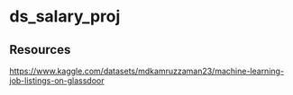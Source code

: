 # ds_salary_proj

## Resources
https://www.kaggle.com/datasets/mdkamruzzaman23/machine-learning-job-listings-on-glassdoor
